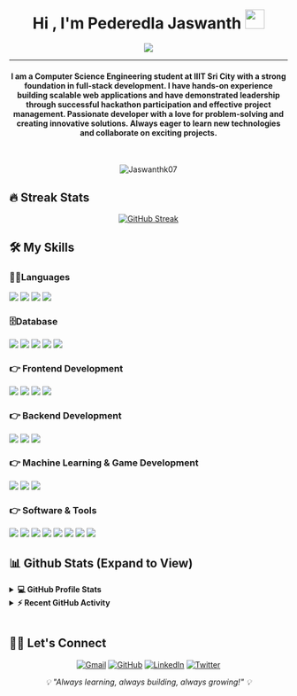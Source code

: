 <h1 align="center">Hi , I'm Pederedla Jaswanth <img src="https://media.giphy.com/media/hvRJCLFzcasrR4ia7z/giphy.gif" width="35"></h1>
<p align="center">
 <a href="https://github.com/DenverCoder1/readme-typing-svg"><img src="https://readme-typing-svg.herokuapp.com?lines=Full-Stack+Web+Developer;Computer+Science+Student;Always+learning+new+things;&center=true&width=500&height=50&font=georgia&color=F7F7F7"></a>
</p>
<hr/>
<h4 align="center">I am a Computer Science Engineering student at IIIT Sri City with a strong foundation in full-stack development. I have hands-on experience building scalable web applications and have demonstrated leadership through successful hackathon participation and effective project management. Passionate developer with a love for problem-solving and creating innovative solutions. Always eager to learn new technologies and collaborate on exciting projects.</h4>
<br>
<p align="center"> <img src="https://komarev.com/ghpvc/?username=Jaswanthk07&label=Jaswanth's%20Profile%20Views%20&color=dc143c&style=plastic" alt="Jaswanthk07"/> </p>


## 🔥 Streak Stats

<p align="center">
  <a href="https://git.io/streak-stats"><img src="https://github-readme-streak-stats.herokuapp.com?user=jaswanthk07&theme=tokyonight&hide_border=true" alt="GitHub Streak" /></a>
</p>

## 🛠️ My Skills
### 👨‍💻Languages
[![](https://img.shields.io/badge/C%20-%232370ED.svg?logo=c&logoColor=white)]()
[![](https://img.shields.io/badge/Java-%23007396.svg?logo=java&logoColor=white)]()
[![](https://img.shields.io/badge/JavaScript%20-%23F7DF1E.svg?logo=javascript&logoColor=black)]()
[![](https://img.shields.io/badge/Python%20-%2314354C.svg?logo=python&logoColor=white)]()

### 🗄️Database
[![](https://img.shields.io/badge/MongoDB-%234ea94b.svg?logo=mongodb&logoColor=white)]()
[![](https://img.shields.io/badge/MySQL-00000F.svg?logo=mysql&logoColor=white)]()
[![](https://img.shields.io/badge/GitHub%20Pages-%23327FC7.svg?logo=github&logoColor=white)]()
[![](https://img.shields.io/badge/Netlify-%23000000.svg?logo=netlify&logoColor=#00C7B7)]()
[![](https://img.shields.io/badge/Vercel-%23000000.svg?logo=vercel&logoColor=white)]()

### 👉 Frontend Development
[![](https://img.shields.io/badge/HTML5%20-%23E34F26.svg?logo=html5&logoColor=white)]()
[![](https://img.shields.io/badge/CSS%20-%231572B6.svg?logo=css3&logoColor=white)]()
[![](https://img.shields.io/badge/React%20-%2320232a.svg?logo=react&logoColor=%2361DAFB)]()
[![](https://img.shields.io/badge/Tailwind%20CSS-%2338B2AC.svg?logo=tailwind-css&logoColor=white)]()

### 👉 Backend Development
[![](https://img.shields.io/badge/Node.js%20-%2343853D.svg?logo=node.js&logoColor=white)]()
[![](https://img.shields.io/badge/Express.js%20-%23404d59.svg?logo=express&logoColor=white)]()
[![](https://img.shields.io/badge/GraphQL-E10098?logo=graphql&logoColor=white)]()

### 👉 Machine Learning & Game Development
[![](https://img.shields.io/badge/TensorFlow-%23FF6F00.svg?logo=TensorFlow&logoColor=white)]()
[![](https://img.shields.io/badge/Streamlit-%23FF4B4B.svg?logo=streamlit&logoColor=white)]()
[![](https://img.shields.io/badge/Pygame-%23000000.svg?logo=python&logoColor=white)]()

### 👉 Software & Tools
[![](https://img.shields.io/badge/Git%20-%23F05033.svg?logo=git&logoColor=white)]()
[![](https://img.shields.io/badge/GitHub-%23121011.svg?logo=github&logoColor=white)]()
[![](https://img.shields.io/badge/Docker-%230db7ed.svg?logo=docker&logoColor=white)]()
[![](https://img.shields.io/badge/Postman-FF6C37?logo=postman&logoColor=white)]()
[![](https://img.shields.io/badge/Visual%20Studio%20Code-0078d7.svg?logo=visual-studio-code&logoColor=white)]()
[![](https://img.shields.io/badge/Swagger-%23Clojure.svg?logo=swagger&logoColor=white)]()
[![](https://img.shields.io/badge/Webpack-%238DD6F9.svg?logo=webpack&logoColor=black)]()
[![](https://img.shields.io/badge/npm-%23000000.svg?logo=npm&logoColor=white)]()

## 📊 Github Stats (Expand to View)

<details> 
  <summary><b>💻 GitHub Profile Stats</b></summary>
  <br/>
  <p align="center">
    <a href="https://github.com/jaswanthk07"><img align="center" src="https://github-readme-stats.vercel.app/api?username=jaswanthk07&show_icons=true&locale=en&theme=algolia" alt="jaswanthk07" height="192px"/></a>
	</p>
	<p  align="center">
	  <img src="https://github-readme-stats.vercel.app/api/top-langs?username=jaswanthk07&show_icons=true&locale=en&layout=compact&theme=algolia" alt="jaswanthk07" height="192px"/>
	</p>
  <br/>
  <b>Note:</b> Top languages is only a metric of the languages my public code consists of and doesn't reflect experience or skill level.
  </p>
</details>

<details>
  <summary><b>⚡ Recent GitHub Activity</b></summary>
  <br/>
	<a href="https://github.com/jaswanthk07"><img alt="Jaswanth's Activity Graph" src="https://github-readme-activity-graph.vercel.app/graph?username=jaswanthk07&custom_title=Jaswanth%20Pederedla's%20Contribution%20Graph&theme=react-dark" /></a>
  <br/>
</details>

<br/>

## 🙋‍♂️ Let's Connect

<p align="center">
  <a href="mailto:jaswanth.p22@iiits.in"><img src="https://img.icons8.com/bubbles/50/000000/gmail.png" alt="Gmail"/></a>
	<a href="https://github.com/jaswanthk07"><img src="https://img.icons8.com/bubbles/50/000000/github.png" alt="GitHub"/></a>
	<a href="https://www.linkedin.com/in/jaswanth-pederedla/"><img src="https://img.icons8.com/bubbles/50/000000/linkedin.png" alt="LinkedIn"/></a>
	<a href="https://x.com/Jaswanth3007k"><img src="https://img.icons8.com/bubbles/50/000000/x.png" alt="Twitter"/></a>
</p>

<p align="center">
  <i>💡 "Always learning, always building, always growing!" 💡</i>
</p>
